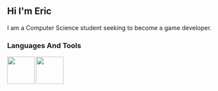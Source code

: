 ## Hi I'm Eric
I am  a Computer Science student seeking to become a game developer.


### Languages And Tools
[<img align="left" width="64px" height="64px" src="https://icon-library.com/images/unity-icon/unity-icon-5.jpg" />][unity]
[<img align="left" width="64px" height="64px" src="https://docs.microsoft.com/pt-pt/windows/images/csharp-logo.png" />][csharp]
 




<!-- Links to Technologies -->
[unity]: https://unity.com/pt
[csharp]: https://docs.unity3d.com/ScriptReference/